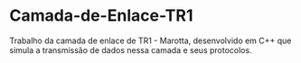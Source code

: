 # Camada-de-Enlace-TR1
Trabalho da camada de enlace de TR1 - Marotta, desenvolvido em C++ que simula a transmissão de dados nessa camada e seus protocolos.
